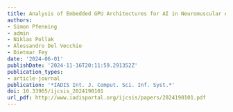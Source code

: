 ```yaml
---
title: Analysis of Embedded GPU Architectures for AI in Neuromuscular Applications
authors:
- Simon Pfenning
- admin
- Niklas Pollak
- Alessandro Del Vecchio
- Dietmar Fey
date: '2024-06-01'
publishDate: '2024-11-16T20:11:59.291352Z'
publication_types:
- article-journal
publication: '*IADIS Int. J. Comput. Sci. Inf. Syst.*'
doi: 10.33965/ijcsis_2024190101
url_pdf: http://www.iadisportal.org/ijcsis/papers/2024190101.pdf
---
```

